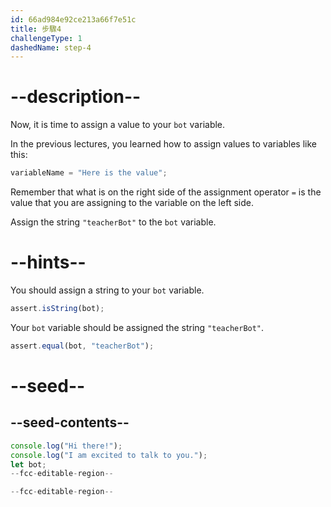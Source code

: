 ```yaml
---
id: 66ad984e92ce213a66f7e51c
title: 步驟4
challengeType: 1
dashedName: step-4
---
```


# --description--

Now, it is time to assign a value to your `bot` variable.

In the previous lectures, you learned how to assign values to variables like this:

```js
variableName = "Here is the value";
```

Remember that what is on the right side of the assignment operator `=` is the value that you are assigning to the variable on the left side.

Assign the string `"teacherBot"` to the `bot` variable.

# --hints--

You should assign a string to your `bot` variable.

```js
assert.isString(bot);
```

Your `bot` variable should be assigned the string `"teacherBot"`.

```js
assert.equal(bot, "teacherBot");
```

# --seed--

## --seed-contents--

```js
console.log("Hi there!");
console.log("I am excited to talk to you.");
let bot;
--fcc-editable-region--

--fcc-editable-region--
```
